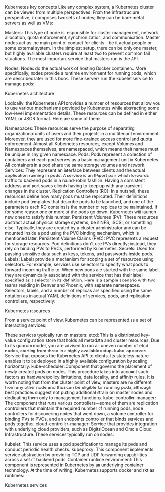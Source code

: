 Kubernetes key concepts
Like any complex system, a Kubernetes cluster can be viewed from multiple perspectives. From the infrastructure perspective, it comprises two sets of nodes; they can be bare-metal servers as well as VMs:

Masters:
This type of node is responsible for cluster management, network allocation, quota enforcement, synchronization, and communication. Master nodes act as the main point of contact for clients—be it actual people or some external system. In the simplest setup, there can be only one master, but highly available clusters require at least two to prevent common fail situations. The most important service that masters run is the API.

Nodes:
Nodes do the actual work of hosting Docker containers. More specifically, nodes provide a runtime environment for running pods, which are described later in this book. These servers run the kubelet service to manage pods:


 Kubernetes architecture

Logically, the Kubernetes API provides a number of resources that allow you to use various mechanisms provided by Kubernetes while abstracting some low-level implementation details. These resources can be defined in either YAML or JSON format. Here are some of them:

Namespaces: These resources serve the purpose of separating organizational units of users and their projects in a multitenant environment. Moreover, they are used for more fine-grained access control and quota enforcement. Almost all Kubernetes resources, except Volumes and Namespaces themselves, are namespaced, which means their names must be unique in any given namespace.
Pods: Pods represent a collection of containers and each pod serves as a basic management unit in Kubernetes. All containers in a pod share the same storage volumes and network.
Services: They represent an interface between clients and the actual application running in pods. A service is an IP:port pair which forwards traffic to backend pods in a round-robin fashion. Having a consistent address and port saves clients having to keep up with any transient changes in the cluster.
Replication Controllers (RC): In a nutshell, these resources define how many pods must be replicated. Their definitions include pod templates that describe pods to be launched, and one of the parameters each RC contains is the number of replicas to be maintained. If for some reason one or more of the pods go down, Kubernetes will launch new ones to satisfy this number.
Persistent Volumes (PV): These resources abstract actual physical storage systems, be it NFS, iSCSI, or something else. Typically, they are created by a cluster administrator and can be mounted inside a pod using the PVC binding mechanism, which is mentioned later.
Persistent Volume Claims (PVC): PVC represents a request for storage resources. Pod definitions don't use PVs directly; instead, they rely on binding PVs to PVCs, performed by Kubernetes.
Secrets: Used for passing sensitive data such as keys, tokens, and passwords inside pods.
Labels: Labels provide a mechanism for scoping a set of resources using selectors. For example, services use selectors to specify what pods to forward incoming traffic to. When new pods are started with the same label, they are dynamically associated with the service that has their label specified as a selector in its definition.
Here is a sample scenario with two teams residing in Denver and Phoenix, with separate namespaces. Selectors, labels, and a number of replicas are specified using the same notation as in actual YAML definitions of services, pods, and replication controllers, respectively:


Kubernetes resources

From a service point of view, Kubernetes can be represented as a set of interacting services:

These services typically run on masters:
etcd: This is a distributed key-value configuration store that holds all metadata and  cluster resources. Due to its quorum model, you are advised to run an uneven number of etcd nodes, starting from three in a highly available setup.
kube-apiserver: Service that exposes the Kubernetes API to clients. Its stateless nature enables it to be deployed in a highly available configuration by scaling horizontally.
kube-scheduler: Component that governs the placement of newly created pods on nodes. This procedure takes into account such factors as hardware/policy limitations, data locality, and affinity rules. It is worth noting that from the cluster point of view, masters are no different from any other node and thus can be eligible for running pods, although best practices suggest not putting additional strain on master nodes and dedicating them only to management functions.
kube-controller-manager: The component that runs various controllers—some of them are replication controllers that maintain the required number of running pods, node controllers for discovering nodes that went down, a volume controller for binding PVs to PVCs, and an endpoints controller that binds services and pods together.
cloud-controller-manager: Service that provides integration with underlying cloud providers, such as DigitalOcean and Oracle Cloud Infrastructure.
These services typically run on nodes:

kubelet: This service uses a pod specification to manage its pods and conduct periodic health checks.
kubeproxy: This component implements service abstraction by providing TCP and UDP forwarding capabilities across a set of backend pods.
Container runtime environment: This component is represented in Kubernetes by an underlying container technology. At the time of writing, Kubernetes supports docker and rkt as runtimes:

Kubernetes services

